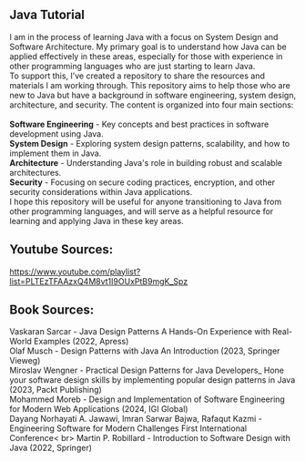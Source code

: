 ## Java Tutorial

I am in the process of learning Java with a focus on System Design and Software Architecture. My primary goal is to understand how Java can be applied effectively in these areas, especially for those with experience in other programming languages who are just starting to learn Java.<br>
To support this, I’ve created a repository to share the resources and materials I am working through. This repository aims to help those who are new to Java but have a background in software engineering, system design, architecture, and security.
The content is organized into four main sections:
<br>
<br>
**Software Engineering** - Key concepts and best practices in software development using Java.<br>
**System Design** - Exploring system design patterns, scalability, and how to implement them in Java.<br>
**Architecture** - Understanding Java's role in building robust and scalable architectures.<br>
**Security** - Focusing on secure coding practices, encryption, and other security considerations within Java applications.<br>
I hope this repository will be useful for anyone transitioning to Java from other programming languages, and will serve as a helpful resource for learning and applying Java in these key areas.


## Youtube Sources:
https://www.youtube.com/playlist?list=PLTEzTFAAzxQ4M8vt1I9OUxPtB9mgK_Spz

## Book Sources:
Vaskaran Sarcar - Java Design Patterns A Hands-On Experience with Real-World Examples (2022, Apress) <br>
Olaf Musch - Design Patterns with Java An Introduction (2023, Springer Vieweg) <br>
Miroslav Wengner - Practical Design Patterns for Java Developers_ Hone your software design skills by implementing popular design patterns in Java (2023, Packt Publishing) <br>
Mohammed Moreb - Design and Implementation of Software Engineering for Modern Web Applications (2024, IGI Global) <br>
Dayang Norhayati A. Jawawi, Imran Sarwar Bajwa, Rafaqut Kazmi - Engineering Software for Modern Challenges First International Conference< br>
Martin P. Robillard - Introduction to Software Design with Java (2022, Springer)<br>
